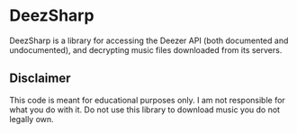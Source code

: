 # DeezSharp

DeezSharp is a library for accessing the Deezer API (both documented and undocumented), and 
decrypting music files downloaded from its servers.

## Disclaimer

This code is meant for educational purposes only. I am not responsible for what you do with 
it. Do not use this library to download music you do not legally own.
